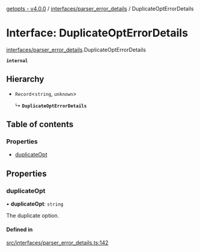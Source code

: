[getopts - v4.0.0](../README.md) / [interfaces/parser_error_details](../modules/interfaces_parser_error_details.md) / DuplicateOptErrorDetails

# Interface: DuplicateOptErrorDetails

[interfaces/parser_error_details](../modules/interfaces_parser_error_details.md).DuplicateOptErrorDetails

**`internal`**

## Hierarchy

- `Record`<`string`, `unknown`\>

  ↳ **`DuplicateOptErrorDetails`**

## Table of contents

### Properties

- [duplicateOpt](interfaces_parser_error_details.DuplicateOptErrorDetails.md#duplicateopt)

## Properties

### duplicateOpt

• **duplicateOpt**: `string`

The duplicate option.

#### Defined in

[src/interfaces/parser_error_details.ts:142](https://github.com/prasadrajandran/node-getopts/blob/09d8331/src/interfaces/parser_error_details.ts#L142)
